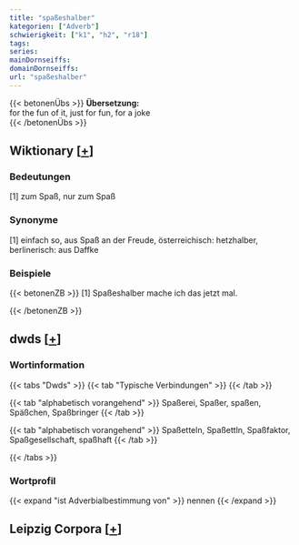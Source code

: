 ```yaml
---
title: "spaßeshalber"
kategorien: ["Adverb"]
schwierigkeit: ["k1", "h2", "r18"]
tags:
series:
mainDornseiffs:
domainDornseiffs:
url: "spaßeshalber"
---
```


{{< betonenÜbs >}}
**Übersetzung:**  
for the fun of it, just for fun, for a joke  
{{< /betonenÜbs >}}

## Wiktionary [[+](https://de.wiktionary.org/wiki/spaßeshalber)]

### Bedeutungen
[1] zum Spaß, nur zum Spaß  

### Synonyme
[1] einfach so, aus Spaß an der Freude, österreichisch: hetzhalber, berlinerisch: aus Daffke  

### Beispiele
{{< betonenZB >}}
[1] Spaßeshalber mache ich das jetzt mal.  

{{< /betonenZB >}}


## dwds [[+](https://www.dwds.de/wb/spaßeshalber)]

### Wortinformation
{{< tabs "Dwds" >}}
{{< tab "Typische Verbindungen" >}}
{{< /tab >}}

{{< tab "alphabetisch vorangehend" >}}
Spaßerei, Spaßer, spaßen, Späßchen, Spaßbringer
{{< /tab >}}

{{< tab "alphabetisch vorangehend" >}}
Spaßetteln, Spaßettln, Spaßfaktor, Spaßgesellschaft, spaßhaft
{{< /tab >}}

{{< /tabs >}}

### Wortprofil
{{< expand "ist Adverbialbestimmung von" >}} nennen {{< /expand >}}

## Leipzig Corpora [[+](https://corpora.uni-leipzig.de/en/res?word=spaßeshalber&corpusId=deu_newscrawl-public_2018)]


